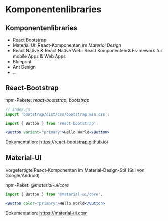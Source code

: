 # Komponentenlibraries

## Komponentenlibraries

- React Bootstrap
- Material UI: React-Komponenten im _Material Design_
- React Native & React Native Web: React Komponenten & Framework für mobile Apps & Web Apps
- Blueprint
- Ant Design
- ...

## React-Bootstrap

npm-Pakete: _react-bootstrap_, _bootstrap_

```jsx
// index.js
import 'bootstrap/dist/css/bootstrap.min.css';
```

```jsx
import { Button } from 'react-bootstrap';
```

```jsx
<Button variant="primary">Hello World</Button>
```

Dokumentation: https://react-bootstrap.github.io/

## Material-UI

Vorgefertigte React-Komponenten im Material-Design-Stil (Stil von Google/Android)

npm-Paket: _@material-ui/core_

```jsx
import { Button } from '@material-ui/core';
```

```jsx
<Button color="primary">Hello World</Button>
```

Dokumentation: https://material-ui.com
